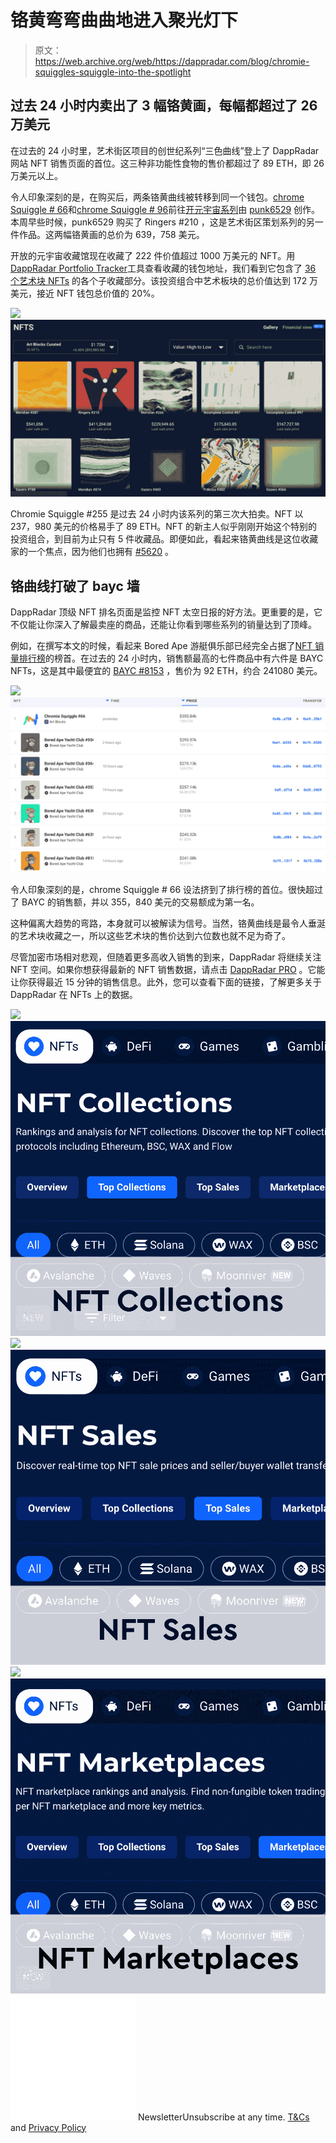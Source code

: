# 铬黄弯弯曲曲地进入聚光灯下

> 原文：<https://web.archive.org/web/https://dappradar.com/blog/chromie-squiggles-squiggle-into-the-spotlight>

## 过去 24 小时内卖出了 3 幅铬黄画，每幅都超过了 26 万美元

在过去的 24 小时里，艺术街区项目的创世纪系列“三色曲线”登上了 DappRadar 网站 NFT 销售页面的首位。这三种非功能性食物的售价都超过了 89 ETH，即 26 万美元以上。

令人印象深刻的是，在购买后，两条铬黄曲线被转移到同一个钱包。[chrome Squiggle # 66](https://web.archive.org/web/20220924164427/https://dappradar.com/hub/assets/eth/0x059edd72cd353df5106d2b9cc5ab83a52287ac3a/66)和[chrome Squiggle # 96](https://web.archive.org/web/20220924164427/https://dappradar.com/hub/assets/eth/0x059edd72cd353df5106d2b9cc5ab83a52287ac3a/96)前往[开元宇宙系列](https://web.archive.org/web/20220924164427/https://dappradar.com/hub/wallet/eth/0x8ba68cfe71550efc8988d81d040473709b7f9218/nfts)由 [punk6529](https://web.archive.org/web/20220924164427/https://twitter.com/punk6529) 创作。本周早些时候，punk6529 购买了 Ringers #210 ，这是艺术街区策划系列的另一件作品。这两幅铬黄画的总价为 639，758 美元。

开放的元宇宙收藏馆现在收藏了 222 件价值超过 1000 万美元的 NFT。用[DappRadar Portfolio Tracker](https://web.archive.org/web/20220924164427/https://dappradar.com/hub/wallet/)工具查看收藏的钱包地址，我们看到它包含了 [36 个艺术块 NFTs](https://web.archive.org/web/20220924164427/https://dappradar.com/hub/wallet/eth/0x8ba68cfe71550efc8988d81d040473709b7f9218/nfts/1/art-blocks-curated) 的各个子收藏部分。该投资组合中艺术板块的总价值达到 172 万美元，接近 NFT 钱包总价值的 20%。

![](img/de64b94b2168a80515813f4339739e97.png)![](img/13882cec8b69ff7afc8603611d33cd62.png)

Chromie Squiggle #255 是过去 24 小时内该系列的第三次大拍卖。NFT 以 237，980 美元的价格易手了 89 ETH。NFT 的新主人似乎刚刚开始这个特别的投资组合，到目前为止只有 5 件收藏品。即便如此，看起来铬黄曲线是这位收藏家的一个焦点，因为他们也拥有 [#5620](https://web.archive.org/web/20220924164427/https://dappradar.com/hub/assets/eth/0x059edd72cd353df5106d2b9cc5ab83a52287ac3a/5620) 。

## 铬曲线打破了 bayc 墙

DappRadar 顶级 NFT 排名页面是监控 NFT 太空日报的好方法。更重要的是，它不仅能让你深入了解最卖座的商品，还能让你看到哪些系列的销量达到了顶峰。

例如，在撰写本文的时候，看起来 Bored Ape 游艇俱乐部已经完全占据了[NFT 销量排行榜](https://web.archive.org/web/20220924164427/https://dappradar.com/nft/sales)的榜首。在过去的 24 小时内，销售额最高的七件商品中有六件是 BAYC NFTs，这是其中最便宜的 [BAYC #8153](https://web.archive.org/web/20220924164427/https://dappradar.com/hub/assets/eth/0xbc4ca0eda7647a8ab7c2061c2e118a18a936f13d/8153) ，售价为 92 ETH，约合 241080 美元。

![](img/b09c1f336735d6d1bb5b703c7e2b297f.png)![](img/f79719154505126c2e7e6cbc26abbae0.png)

令人印象深刻的是，chrome Squiggle # 66 设法挤到了排行榜的首位。很快超过了 BAYC 的销售额，并以 355，840 美元的交易额成为第一名。

这种偏离大趋势的弯路，本身就可以被解读为信号。当然，铬黄曲线是最令人垂涎的艺术块收藏之一，所以这些艺术块的售价达到六位数也就不足为奇了。

尽管加密市场相对悲观，但随着更多高收入销售的到来，DappRadar 将继续关注 NFT 空间。如果你想获得最新的 NFT 销售数据，请点击 [DappRadar PRO](https://web.archive.org/web/20220924164427/https://dappradar.com/token/pro) 。它能让你获得最近 15 分钟的销售信息。此外，您可以查看下面的链接，了解更多关于 DappRadar 在 NFTs 上的数据。

[](https://web.archive.org/web/20220924164427/https://dappradar.com/nft/collections)[![](img/708b88958c4ef21e9d35343890d666ab.png)<picture>![](img/b662141bd4af00b9a729e32d1439583c.png)</picture>](https://web.archive.org/web/20220924164427/https://dappradar.com/nft/collections)[](https://web.archive.org/web/20220924164427/https://dappradar.com/nft/sales)[![](img/708b88958c4ef21e9d35343890d666ab.png)<picture>![](img/4d90847edf09f24e43dccc59d0b4470b.png)</picture>](https://web.archive.org/web/20220924164427/https://dappradar.com/nft/sales)[](https://web.archive.org/web/20220924164427/https://dappradar.com/nft/marketplaces)[![](img/708b88958c4ef21e9d35343890d666ab.png)<picture>![](img/9f7a652285af237ddfd1eedbad3c0cdc.png)</picture>](https://web.archive.org/web/20220924164427/https://dappradar.com/nft/marketplaces)![](img/6d5a4a2d609c56e1a5771717e54ba759.png) NewsletterUnsubscribe at any time. [T&Cs](https://web.archive.org/web/20220924164427/https://dappradar.com/terms) and [Privacy Policy](https://web.archive.org/web/20220924164427/https://dappradar.com/privacy-policy)